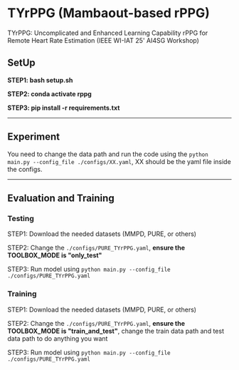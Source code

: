 # TYrPPG (Mambaout-based rPPG)

TYrPPG: Uncomplicated and Enhanced Learning Capability rPPG for Remote Heart Rate Estimation (IEEE WI-IAT 25' AI4SG Workshop)

## SetUp


**STEP1: bash setup.sh**

**STEP2: conda activate rppg**

**STEP3: pip install -r requirements.txt**

---

## Experiment


You need to change the data path and run the code using the ```python main.py --config_file ./configs/XX.yaml```,  XX should be the yaml file inside the configs.

---

## Evaluation and Training
### Testing

STEP1: Download the needed datasets (MMPD, PURE, or others)

STEP2: Change the ```./configs/PURE_TYrPPG.yaml```, **ensure the TOOLBOX_MODE is "only_test"**

STEP3: Run model using ```python main.py --config_file ./configs/PURE_TYrPPG.yaml```

### Training

STEP1: Download the needed datasets (MMPD, PURE, or others)

STEP2: Change the ```./configs/PURE_TYrPPG.yaml```, **ensure the TOOLBOX_MODE is "train_and_test"**, change the train data path and test data path to do anything you want

STEP3: Run model using ```python main.py --config_file ./configs/PURE_TYrPPG.yaml```


















